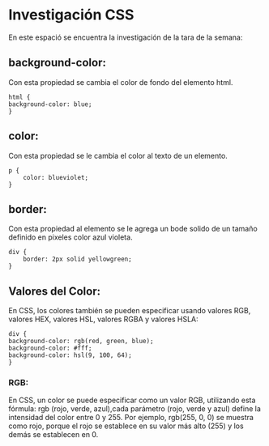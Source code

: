 # Investigación CSS

En este espació se encuentra la investigación de la tara de la semana:

## background-color:

Con esta propiedad se cambia el color de fondo del elemento html.

    html {
    background-color: blue;
    }

## color:

Con esta propiedad se le cambia el color al texto de un elemento.

    p {
        color: blueviolet;
    }

## border:

Con esta propiedad al elemento se le agrega un bode solido de un tamaño definido en pixeles color azul violeta.

    div {
        border: 2px solid yellowgreen;
    }

## Valores del Color:

En CSS, los colores también se pueden especificar usando valores RGB, valores HEX, valores HSL, valores RGBA y valores HSLA:

    div {
    background-color: rgb(red, green, blue);
    background-color: #fff;
    background-color: hsl(9, 100, 64);
    }

### RGB:

En CSS, un color se puede especificar como un valor RGB, utilizando esta fórmula: rgb (rojo, verde, azul),cada parámetro (rojo, verde y azul) define la intensidad del color entre 0 y 255.
Por ejemplo, rgb(255, 0, 0) se muestra como rojo, porque el rojo se establece en su valor más alto (255) y los demás se establecen en 0.
